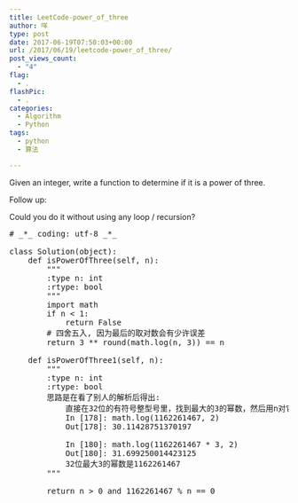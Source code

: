 ```yaml
---
title: LeetCode-power_of_three
author: 咩
type: post
date: 2017-06-19T07:50:03+00:00
url: /2017/06/19/leetcode-power_of_three/
post_views_count:
  - "4"
flag:
  - .
flashPic:
  - .
categories:
  - Algorithm
  - Python
tags:
  - python
  - 算法

---
```

Given an integer, write a function to determine if it is a power of three.

Follow up:
  
Could you do it without using any loop / recursion?

<pre class="lang:python decode:1 " ># _*_ coding: utf-8 _*_

class Solution(object):
    def isPowerOfThree(self, n):
        """
        :type n: int
        :rtype: bool
        """
        import math
        if n &lt; 1:
            return False
        # 四舍五入, 因为最后的取对数会有少许误差
        return 3 ** round(math.log(n, 3)) == n

    def isPowerOfThree1(self, n):
        """
        :type n: int
        :rtype: bool
        思路是在看了别人的解析后得出:
            直接在32位的有符号整型号里，找到最大的3的幂数，然后用n对它进行取余即可
            In [178]: math.log(1162261467, 2)
            Out[178]: 30.11428751370197

            In [180]: math.log(1162261467 * 3, 2)
            Out[180]: 31.699250014423125
            32位最大3的幂数是1162261467
        """

        return n &gt; 0 and 1162261467 % n == 0
</pre>